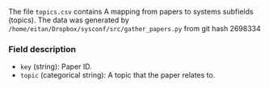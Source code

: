 The file `topics.csv` contains A mapping from papers to systems subfields (topics).
The data was generated by `/home/eitan/Dropbox/sysconf/src/gather_papers.py` from git hash 2698334


### Field description

  * `key` (string): Paper ID.
  * `topic` (categorical string): A topic that the paper relates to.
